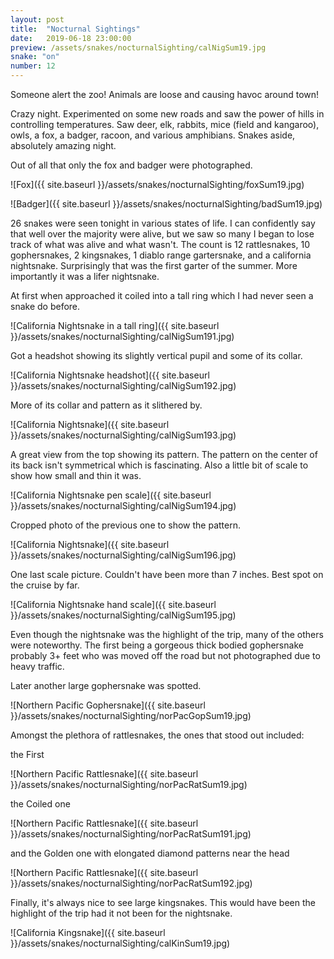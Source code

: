 ```yaml
---
layout: post
title:  "Nocturnal Sightings"
date:   2019-06-18 23:00:00
preview: /assets/snakes/nocturnalSighting/calNigSum19.jpg
snake: "on"
number: 12
---
```


Someone alert the zoo! Animals are loose and causing havoc around town!

Crazy night. Experimented on some new roads and saw the power of hills in controlling temperatures. Saw deer, elk, rabbits, mice (field and kangaroo), owls, a fox, a badger, racoon, and various amphibians. Snakes aside, absolutely amazing night.

Out of all that only the fox and badger were photographed.

![Fox]({{ site.baseurl }}/assets/snakes/nocturnalSighting/foxSum19.jpg)

![Badger]({{ site.baseurl }}/assets/snakes/nocturnalSighting/badSum19.jpg)

26 snakes were seen tonight in various states of life. I can confidently say that well over the majority were alive,  but we saw so many I began to lose track of what was alive and what wasn't. The count is 12 rattlesnakes, 10 gophersnakes, 2 kingsnakes, 1 diablo range gartersnake, and a california nightsnake. Surprisingly that was the first garter of the summer. More importantly it was a lifer nightsnake. 

At first when approached it coiled into a tall ring which I had never seen a snake do before.

![California Nightsnake in a tall ring]({{ site.baseurl }}/assets/snakes/nocturnalSighting/calNigSum191.jpg)

Got a headshot showing its slightly vertical pupil and some of its collar. 

![California Nightsnake headshot]({{ site.baseurl }}/assets/snakes/nocturnalSighting/calNigSum192.jpg)

More of its collar and pattern as it slithered by.

![California Nightsnake]({{ site.baseurl }}/assets/snakes/nocturnalSighting/calNigSum193.jpg)

A great view from the top showing its pattern. The pattern on the center of its back isn't symmetrical which is fascinating. Also a little bit of scale to show how small and thin it was.

![California Nightsnake pen scale]({{ site.baseurl }}/assets/snakes/nocturnalSighting/calNigSum194.jpg)

Cropped photo of the previous one to show the pattern.

![California Nightsnake]({{ site.baseurl }}/assets/snakes/nocturnalSighting/calNigSum196.jpg)

One last scale picture. Couldn't have been more than 7 inches. Best spot on the cruise by far.

![California Nightsnake hand scale]({{ site.baseurl }}/assets/snakes/nocturnalSighting/calNigSum195.jpg)

Even though the nightsnake was the highlight of the trip, many of the others were noteworthy. The first being a gorgeous thick bodied gophersnake probably 3+ feet who was moved off the road but not photographed due to heavy traffic. 

Later another large gophersnake was spotted. 

![Northern Pacific Gophersnake]({{ site.baseurl }}/assets/snakes/nocturnalSighting/norPacGopSum19.jpg)

Amongst the plethora of rattlesnakes, the ones that stood out included:

the First

![Northern Pacific Rattlesnake]({{ site.baseurl }}/assets/snakes/nocturnalSighting/norPacRatSum19.jpg)

the Coiled one

![Northern Pacific Rattlesnake]({{ site.baseurl }}/assets/snakes/nocturnalSighting/norPacRatSum191.jpg)

and the Golden one with elongated diamond patterns near the head

![Northern Pacific Rattlesnake]({{ site.baseurl }}/assets/snakes/nocturnalSighting/norPacRatSum192.jpg)

Finally, it's always nice to see large kingsnakes. This would have been the highlight of the trip had it not been for the nightsnake.

![California Kingsnake]({{ site.baseurl }}/assets/snakes/nocturnalSighting/calKinSum19.jpg)
